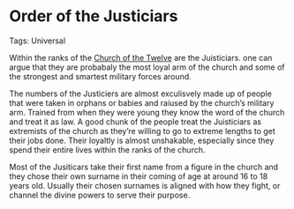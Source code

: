 # Order of the Justiciars

Tags: Universal

Within the ranks of the [Church of the Twelve](Church%20of%20the%20Twelve%20a51ac19679214ca0b7344cddc3961507.md) are the Juisticiars. one can argue that they are probabaly the most loyal arm of the church and some of the strongest and smartest military forces around.

The numbers of the Justiciers are almost exculisvely made up of people that were taken in orphans or babies and raiused by the church’s military arm. Trained from when they were young they know the word of the church and treat it as law. A good chunk of the people treat the Juisticiars as extremists of the church as they’re willing to go to extreme lengths to get their jobs done. Their loyaltly is almost unshakable, especially since they spend their entire lives within the ranks of the church.

Most of the Jusiticars take their first name from a figure in the church and they chose their own surname in their coming of age at around 16 to 18 years old. Usually their chosen surnames is aligned with how they fight, or channel the divine powers to serve their purpose.